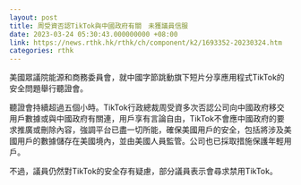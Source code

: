 ```yaml
---
layout: post
title: 周受資否認TikTok與中國政府有關　未獲議員信服
date: 2023-03-24 05:30:43.000000000 +08:00
link: https://news.rthk.hk/rthk/ch/component/k2/1693352-20230324.htm
categories: rthk
---
```


美國眾議院能源和商務委員會，就中國字節跳動旗下短片分享應用程式TikTok的安全問題舉行聽證會。

聽證會持續超過五個小時。TikTok行政總裁周受資多次否認公司向中國政府移交用戶數據或與中國政府有關連，用戶享有言論自由，TikTok不會應中國政府的要求推廣或刪除內容，強調平台已盡一切所能，確保美國用戶的安全，包括將涉及美國用戶的數據儲存在美國境內，並由美國人員監管。公司也已採取措施保護年輕用戶。

不過，議員仍然對TikTok的安全存有疑慮，部分議員表示會尋求禁用TikTok。
